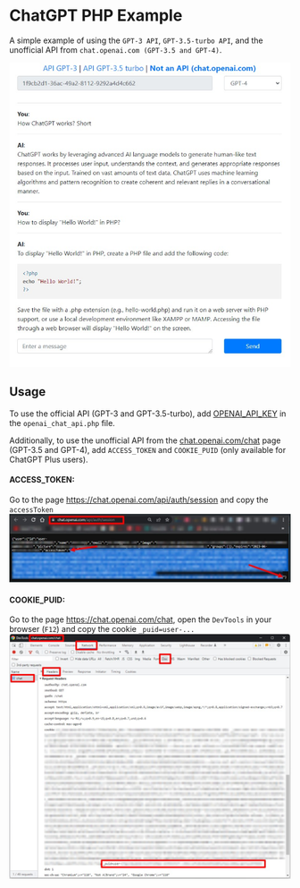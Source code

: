 # ChatGPT PHP Example

A simple example of using the `GPT-3 API`, `GPT-3.5-turbo API`, and the unofficial API from `chat.openai.com (GPT-3.5 and GPT-4)`.

![ChatGPT-Example](gpt-4.jpg)

## Usage

To use the official API (GPT-3 and GPT-3.5-turbo), add [OPENAI_API_KEY](https://platform.openai.com/account/api-keys) in the `openai_chat_api.php` file.

Additionally, to use the unofficial API from the [chat.openai.com/chat](https://chat.openai.com/chat) page (GPT-3.5 and GPT-4), add `ACCESS_TOKEN` and `COOKIE_PUID` (only available for ChatGPT Plus users).

#### ACCESS_TOKEN:
Go to the page https://chat.openai.com/api/auth/session and copy the `accessToken`
![COOKIE_PUID](access_token.jpg)

#### COOKIE_PUID:
Go to the page https://chat.openai.com/chat, open the `DevTools` in your browser (`F12`) and copy the cookie `_puid=user-...`
![COOKIE_PUID](cookie_puid.jpg)
